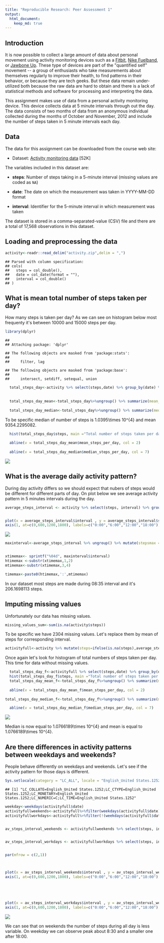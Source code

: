 ```yaml
---
title: "Reproducible Research: Peer Assessment 1"
output: 
  html_document:
    keep_md: true
---
```


## Introduction

It is now possible to collect a large amount of data about personal
movement using activity monitoring devices such as a
[Fitbit](http://www.fitbit.com), [Nike
Fuelband](http://www.nike.com/us/en_us/c/nikeplus-fuelband), or
[Jawbone Up](https://jawbone.com/up). These type of devices are part of
the "quantified self" movement -- a group of enthusiasts who take
measurements about themselves regularly to improve their health, to
find patterns in their behavior, or because they are tech geeks. But
these data remain under-utilized both because the raw data are hard to
obtain and there is a lack of statistical methods and software for
processing and interpreting the data.

This assignment makes use of data from a personal activity monitoring
device. This device collects data at 5 minute intervals through out the
day. The data consists of two months of data from an anonymous
individual collected during the months of October and November, 2012
and include the number of steps taken in 5 minute intervals each day.

## Data

The data for this assignment can be downloaded from the course web
site:

* Dataset: [Activity monitoring data](https://d396qusza40orc.cloudfront.net/repdata%2Fdata%2Factivity.zip) [52K]

The variables included in this dataset are:

* **steps**: Number of steps taking in a 5-minute interval (missing
    values are coded as `NA`)

* **date**: The date on which the measurement was taken in YYYY-MM-DD
    format

* **interval**: Identifier for the 5-minute interval in which
    measurement was taken




The dataset is stored in a comma-separated-value (CSV) file and there
are a total of 17,568 observations in this
dataset.

## Loading and preprocessing the data



```r
activity<-readr::read_delim("activity.zip",delim = ",")
```

```
## Parsed with column specification:
## cols(
##   steps = col_double(),
##   date = col_date(format = ""),
##   interval = col_double()
## )
```

## What is mean total number of steps taken per day?  

How many steps is taken per day? As we can see on histogram below most frequenty it's between 10000 and 15000 steps per day.


```r
library(dplyr)
```

```
## 
## Attaching package: 'dplyr'
```

```
## The following objects are masked from 'package:stats':
## 
##     filter, lag
```

```
## The following objects are masked from 'package:base':
## 
##     intersect, setdiff, setequal, union
```

```r
  total_steps_day<-activity %>% select(steps,date) %>% group_by(date) %>% summarize(steps=sum(steps,na.rm=TRUE)) 
  
  
  total_steps_day_mean<-total_steps_day%>%ungroup() %>% summarize(mean_steps_per_day=mean(steps,na.rm=TRUE))
  
  total_steps_day_median<-total_steps_day%>%ungroup() %>% summarize(median_steps_per_day=median(steps,na.rm=TRUE))
```
To be specific median of number of steps is 1.0395\times 10^{4} and mean 9354.2295082.




```r
  hist(total_steps_day$steps, main ="Total number of steps taken per day", xlab = "Steps taken per day",freq = TRUE,col = 3 )
  
  abline(v = total_steps_day_mean$mean_steps_per_day, col = 2)
  
  abline(v = total_steps_day_median$median_steps_per_day, col = 7)
```

![](PA1_template_files/figure-html/unnamed-chunk-3-1.png)<!-- -->


## What is the average daily activity pattern?  
During day activity differs so we should expect that nubers of steps would be different for different parts of day. On plot below we see average activity pattern in 5 minutes intervals during the day.




```r
average_steps_interval <- activity %>% select(steps, interval) %>% group_by(interval) %>% summarize(steps = mean(steps, na.rm = TRUE))


plot(x = average_steps_interval$interval , y = average_steps_interval$steps, type = "l", xlab = "time of day", ylab = "number of steps",xaxt="n")
axis(1, at=c(0,600,1200,1800), labels=c("0:00","6:00","12:00","18:00"))
```

![](PA1_template_files/figure-html/unnamed-chunk-4-1.png)<!-- -->

```r
maxinterval<-average_steps_interval %>% ungroup() %>% mutate(stepsmax =  max(steps)) %>% filter(steps == stepsmax)


xtimemax<- sprintf("%04d", maxinterval$interval)
htimemax <-substr(xtimemax,1,2)
mtimemax<-substr(xtimemax,3,4)

timemax<-paste0(htimemax,':',mtimemax)
```

In our dataset most steps are made during 08:35 interval and it's 206.1698113 steps.



## Imputing missing values
Unfortunately our data has missing values. 


```r
missing_values_sum<-sum(is.na(activity$steps))
```
To be specific we have 2304 missing values. Let's replace them by mean of steps for corresponding interval.



```r
activityfull<-activity %>% mutate(steps=ifelse(is.na(steps),average_steps_interval$steps,steps))
```
Once again let's look for histogram of total numbers of steps taken per day. This time for data without missing values.


```r
  total_steps_day_f<-activityfull %>% select(steps,date) %>% group_by(date) %>% summarize(steps=sum(steps,na.rm=TRUE)) 
  hist(total_steps_day_f$steps, main ="Total number of steps taken per day", xlab = "Steps taken per day",freq = TRUE,col = 3 )
  total_steps_day_mean_f<-total_steps_day_f%>%ungroup() %>% summarize(mean_steps_per_day=mean(steps,na.rm=TRUE))
  
  abline(v = total_steps_day_mean_f$mean_steps_per_day, col = 2)
  
total_steps_day_median_f<-total_steps_day_f%>%ungroup() %>% summarize(median_steps_per_day=median(steps,na.rm=TRUE))

  abline(v = total_steps_day_median_f$median_steps_per_day, col = 7)
```

![](PA1_template_files/figure-html/unnamed-chunk-7-1.png)<!-- -->

Median is now equal to 1.0766189\times 10^{4} and mean is equal to 1.0766189\times 10^{4}.


## Are there differences in activity patterns between weekdays and weekends?

People behave differently on weekdays and weekends. Let's see if the activity pattern for those days is different.


```r
Sys.setlocale(category = "LC_ALL", locale = "English_United States.1252")
```

```
## [1] "LC_COLLATE=English_United States.1252;LC_CTYPE=English_United States.1252;LC_MONETARY=English_United States.1252;LC_NUMERIC=C;LC_TIME=English_United States.1252"
```

```r
weekday<-weekdays(activityfull$date)
activityfullweekends<-activityfull%>%filter(weekdays(activityfull$date) %in% c("Saturday", "Sunday"))
activityfullworkdays<-activityfull%>%filter(!(weekdays(activityfull$date) %in% c("Saturday", "Sunday")))


av_steps_interval_weekends <- activityfullweekends %>% select(steps, interval) %>% group_by(interval) %>% summarize(steps = mean(steps, na.rm = TRUE))


av_steps_interval_workdays <- activityfullworkdays %>% select(steps, interval) %>% group_by(interval) %>% summarize(steps = mean(steps, na.rm = TRUE))


par(mfrow = c(2,1))



plot(x = av_steps_interval_weekends$interval , y = av_steps_interval_weekends$steps, type = "l",main = "Weekend", xlab = "time of day", ylab = "number of steps",xaxt="n")
axis(1, at=c(0,600,1200,1800), labels=c("0:00","6:00","12:00","18:00"))





plot(x = av_steps_interval_workdays$interval , y = av_steps_interval_workdays$steps, type = "l",main ="Weekday", xlab = "time of day", ylab = "number of steps",xaxt="n")
axis(1, at=c(0,600,1200,1800), labels=c("0:00","6:00","12:00","18:00"))
```

![](PA1_template_files/figure-html/unnamed-chunk-8-1.png)<!-- -->
  
We can see that on weekends the number of steps during all day is less variable. On weekday we can observe peak about 8:30 and a smaller one after 18:00.
